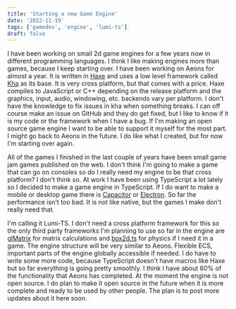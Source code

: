 ```yaml
---
title: 'Starting a new Game Engine'
date: '2022-11-19'
tags: ['gamedev', 'engine', 'lumi-ts']
draft: false
---
```


I have been working on small 2d game engines for a few years now in different programming languages. I think I like making engines more than games, because I keep starting over. I have been working on Aeons for almost a year. It is written in [Haxe](https://haxe.org) and uses a low level framework called [Kha](https://github.com/Kode/Kha) as its base. It is very cross platform, but that comes with a price. Haxe compiles to JavaScript or C++ depending on the release platform and the graphics, input, audio, windowing, etc. backends vary per platform. I don't have the knowledge to fix issues in kha when something breaks. I can off course make an issue on GitHub and they do get fixed, but I like to know if it is my code or the framework when I have a bug. If I'm making an open source game engine I want to be able to support it myself for the most part. I might go back to Aeons in the future. I do like what I created, but for now I'm starting over again.
<!-- read-more -->

All of the games I finished in the last couple of years have been small game jam games published on the web. I don't think I'm going to make a game that can go on consoles so do I really need my engine to be that cross platform? I don't think so. At work I have been using TypeScript a lot lately so I decided to make a game engine in TypeScript. If I do want to make a mobile or desktop game there is [Capacitor](https://capacitorjs.com) or [Electron](https://www.electronjs.org). So far the performance isn't too bad. It is not like native, but the games I make don't really need that.

I'm calling it Lumi-TS. I don't need a cross platform framework for this so the only third party frameworks I'm planning to use so far in the engine are [glMatrix](https://glmatrix.net) for matrix calculations and [box2d.ts](https://github.com/lusito/box2d.ts) for physics if I need it in a game. The engine structure will be very similar to Aeons. Flexible ECS, important parts of the engine globally accessible if needed. I do have to write some more code, because TypeScript doesn't have macros like Haxe but so far everything is going pretty smoothly. I think I have about 60% of the functionality that Aeons has completed. At the moment the engine is not open source. I do plan to make it open source in the future when it is more complete and ready to be used by other people. The plan is to post more updates about it here soon.